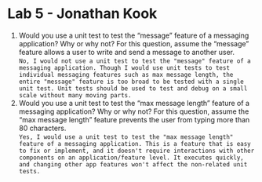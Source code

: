 # Lab 5 - Jonathan Kook

1. Would you use a unit test to test the “message” feature of a messaging application? Why or why not? For this question, assume the “message” feature allows a user to write and send a message to another user. <br>
`No, I would not use a unit test to test the "message" feature of a messaging application. Though I would use unit tests to test individual messaging features such as max message length, the entire "message" feature is too broad to be tested with a single unit test. Unit tests should be used to test and debug on a small scale without many moving parts.`
2. Would you use a unit test to test the “max message length” feature of a messaging application? Why or why not? For this question, assume the “max message length” feature prevents the user from typing more than 80 characters. <br>
`Yes, I would use a unit test to test the "max message length" feature of a messaging application. This is a feature that is easy to fix or implement, and it doesn't require interactions with other components on an application/feature level. It executes quickly, and changing other app features won't affect the non-related unit tests.`
